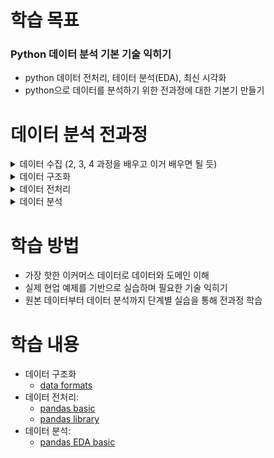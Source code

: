 # 학습 목표
### Python 데이터 분석 기본 기술 익히기
- python 데이터 전처리, 테이터 분석(EDA), 최신 시각화
- python으로 데이터를 분석하기 위한 전과정에 대한 기본기 만들기


# 데이터 분석 전과정
<details>
  <summary>데이터 수집 (2, 3, 4 과정을 배우고 이거 배우면 될 듯) </summary>

  > - 인터넷(크롤링)
  > - 데이터베이스(SQL, NoSQL)
  > - Open API
  > - 파일
</details>

<details>
  <summary>데이터 구조화</summary>

  > - JSON
  > - CSV
  > - XML
  > - Plain Text
</details>

<details>
  <summary>데이터 전처리</summary>

  > - python
  > - pandas
</details>

<details>
  <summary>데이터 분석</summary>

  > - 데이터 분석(EDA)
  > - 데이터 시각화
</details>


# 학습 방법
- 가장 핫한 이커머스 데이터로 데이터와 도메인 이해
- 실제 현업 예제를 기반으로 실습하며 필요한 기술 익히기
- 원본 데이터부터 데이터 분석까지 단계별 실습을 통해 전과정 학습

# 학습 내용
- 데이터 구조화
  - [data formats](https://github.com/kimayeon-hub/Python_for_AI/tree/master/Data%20Analysis/data%20formats)
- 데이터 전처리:
  - [pandas basic](https://github.com/kimayeon-hub/Python_for_AI/tree/master/Data%20Analysis/Pandas%20Basic)
  - [pandas library](https://github.com/kimayeon-hub/Python_for_AI/tree/master/Data%20Analysis/Pandas%20Library)
- 데이터 분석:
  - [pandas EDA basic](https://github.com/kimayeon-hub/Python_for_AI/blob/master/Data%20Analysis/Pandas%20EDA%20Basic)
